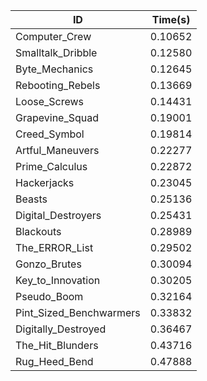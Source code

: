 |ID|Time(s)|
|-|-|
|Computer_Crew|0.10652|
|Smalltalk_Dribble|0.12580|
|Byte_Mechanics|0.12645|
|Rebooting_Rebels|0.13669|
|Loose_Screws|0.14431|
|Grapevine_Squad|0.19001|
|Creed_Symbol|0.19814|
|Artful_Maneuvers|0.22277|
|Prime_Calculus|0.22872|
|Hackerjacks|0.23045|
|Beasts|0.25136|
|Digital_Destroyers|0.25431|
|Blackouts|0.28989|
|The_ERROR_List|0.29502|
|Gonzo_Brutes|0.30094|
|Key_to_Innovation|0.30205|
|Pseudo_Boom|0.32164|
|Pint_Sized_Benchwarmers|0.33832|
|Digitally_Destroyed|0.36467|
|The_Hit_Blunders|0.43716|
|Rug_Heed_Bend|0.47888|
